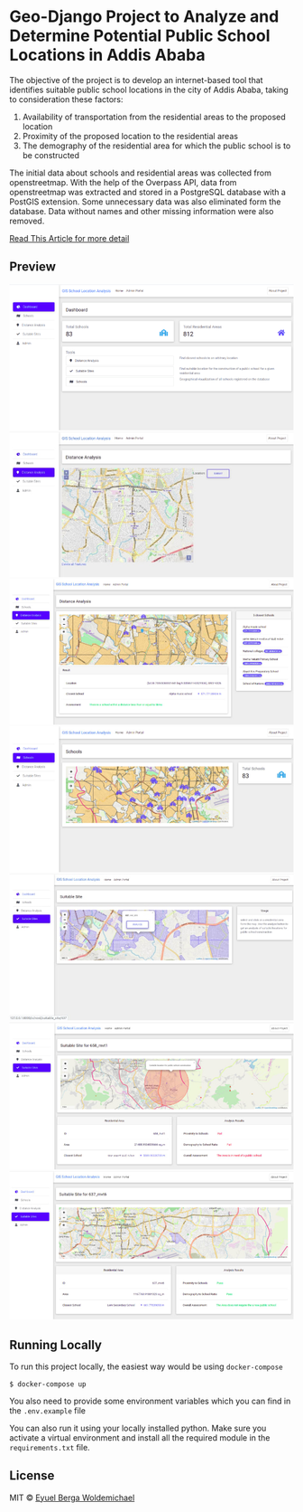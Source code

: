 # Geo-Django Project to Analyze and Determine Potential Public School Locations in Addis Ababa

The objective of the project is to develop an internet-based tool that identifies suitable public school
locations in the city of Addis Ababa, taking to consideration these factors:

1. Availability of transportation from the residential areas to the proposed location
2. Proximity of the proposed location to the residential areas
3. The demography of the residential area for which the public school is to be constructed

The initial data about schools and residential areas was collected from openstreetmap. With the help
of the Overpass API, data from openstreetmap was extracted and stored in a PostgreSQL database
with a PostGIS extension.
Some unnecessary data was also eliminated form the database. Data without names and other
missing information were also removed.

[Read This Article for more detail](https://dev.to/eyuelberga/developing-an-internet-based-gis-application-to-analyze-and-determine-potentialpublic-school-locations-in-addis-ababa-2oko)

## Preview

![Dashboard](assets/gis_dashboard.png)
![gis_distance_analysis_form](assets/gis_distance_analysis_form.jpeg)
![gis_distance_analysis_result](assets/gis_distance_analysis_result.jpeg)
![gis_distance_school_visualization](assets/gis_distance_school_visualization.jpeg)
![gis_distance_school_suitable_site_analysis](assets/gis_distance_school_suitable_site_analysis.jpeg)
![gis_distance_school_suitable_site_analysis_result_fail](assets/gis_distance_school_suitable_site_analysis_result_fail.jpeg)
![gis_distance_school_suitable_site_analysis_result_pass](assets/gis_distance_school_suitable_site_analysis_result_pass.jpeg)

## Running Locally

To run this project locally, the easiest way would be using `docker-compose`

```shell script
$ docker-compose up

```
You also need to provide some environment variables which you can find in the `.env.example` file

You can also run it using your locally installed python. Make sure you activate a virtual environment
and install all the required module in the `requirements.txt` file. 

## License

MIT © [Eyuel Berga Woldemichael](https://github.com/eyuelberga)
